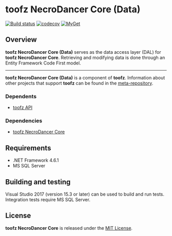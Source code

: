 # toofz NecroDancer Core (Data)

[![Build status](https://ci.appveyor.com/api/projects/status/cowbksjnikl2928m/branch/master?svg=true)](https://ci.appveyor.com/project/leonard-thieu/toofz-necrodancer-entityframework/branch/master)
[![codecov](https://codecov.io/gh/leonard-thieu/toofz-necrodancer-core-data/branch/master/graph/badge.svg)](https://codecov.io/gh/leonard-thieu/toofz-necrodancer-core-data)
[![MyGet](https://img.shields.io/myget/toofz/v/toofz.NecroDancer.Data.svg)](https://www.myget.org/feed/toofz/package/nuget/toofz.NecroDancer.Data)

## Overview

**toofz NecroDancer Core (Data)** serves as the data access layer (DAL) for **toofz NecroDancer Core**. Retrieving and modifying data is done through an Entity Framework Code First model.

---

**toofz NecroDancer Core (Data)** is a component of **toofz**. 
Information about other projects that support **toofz** can be found in the [meta-repository](https://github.com/leonard-thieu/toofz-necrodancer).

### Dependents

* [toofz API](https://github.com/leonard-thieu/api.toofz.com)

### Dependencies

* [toofz NecroDancer Core](https://github.com/leonard-thieu/toofz-necrodancer-core)

## Requirements

* .NET Framework 4.6.1
* MS SQL Server

## Building and testing

Visual Studio 2017 (version 15.3 or later) can be used to build and run tests. Integration tests require MS SQL Server.

## License

**toofz NecroDancer Core** is released under the [MIT License](LICENSE).